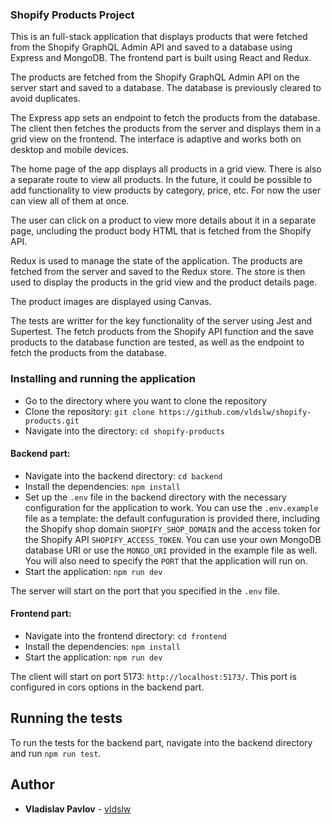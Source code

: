 ### Shopify Products Project

This is an full-stack application that displays products that were fetched from the Shopify GraphQL Admin API and saved to a database using Express and MongoDB. The frontend part is built using React and Redux.

The products are fetched from the Shopify GraphQL Admin API on the server start and saved to a database. The database is previously cleared to avoid duplicates.

The Express app sets an endpoint to fetch the products from the database. The client then fetches the products from the server and displays them in a grid view on the frontend. The interface is adaptive and works both on desktop and mobile devices.

The home page of the app displays all products in a grid view. There is also a separate route to view all products. In the future, it could be possible to add functionality to view products by category, price, etc. For now the user can view all of them at once.

The user can click on a product to view more details about it in a separate page, uncluding the product body HTML that is fetched from the Shopify API.

Redux is used to manage the state of the application. The products are fetched from the server and saved to the Redux store. The store is then used to display the products in the grid view and the product details page.

The product images are displayed using Canvas.

The tests are writter for the key functionality of the server using Jest and Supertest. The fetch products from the Shopify API function and the save products to the database function are tested, as well as the endpoint to fetch the products from the database.

### Installing and running the application

- Go to the directory where you want to clone the repository
- Clone the repository: `git clone https://github.com/vldslw/shopify-products.git`
- Navigate into the directory: `cd shopify-products`

#### Backend part:

- Navigate into the backend directory: `cd backend`
- Install the dependencies: `npm install`
- Set up the `.env` file in the backend directory with the necessary configuration for the application to work. You can use the `.env.example` file as a template: the default confuguration is provided there, including the Shopify shop domain `SHOPIFY_SHOP_DOMAIN` and the access token for the Shopify API `SHOPIFY_ACCESS_TOKEN`. You can use your own MongoDB database URI or use the `MONGO_URI` provided in the example file as well. You will also need to specify the `PORT` that the application will run on.
- Start the application: `npm run dev`

The server will start on the port that you specified in the `.env` file.

#### Frontend part:

- Navigate into the frontend directory: `cd frontend`
- Install the dependencies: `npm install`
- Start the application: `npm run dev`

The client will start on port 5173: `http://localhost:5173/`. This port is configured in cors options in the backend part.

## Running the tests

To run the tests for the backend part, navigate into the backend directory and run `npm run test`.

## Author

- **Vladislav Pavlov** - [vldslw](https://github.com/vldslw)
